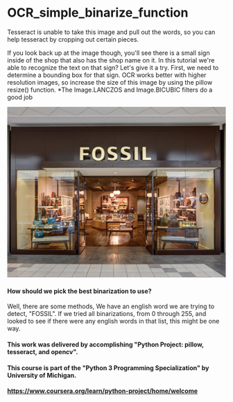 # OCR_simple_binarize_function
Tesseract is unable to take this image and pull out the words, so you can help tesseract by cropping out certain pieces.

If you look back up at the image though, you'll see there is a small sign inside of the shop that also has the shop name on it.
In this tutorial we're able to recognize the text on that sign? Let's give it a try.
First, we need to determine a bounding box for that sign. OCR works better with higher resolution images, so increase the size of this image by using the pillow resize() function. 
*The Image.LANCZOS and Image.BICUBIC filters do a good job

<img src="storefront.jpg" alt="storefront" width="800"/>


#### How should we pick the best binarization to use? 
Well, there are some methods, We have an english word we are trying to detect, "FOSSIL".
If we tried all binarizations, from 0 through 255, and looked to see if there were any english words in that list, this might be one way.

#### This work was delivered by accomplishing "Python Project: pillow, tesseract, and opencv". 
#### This course is part of the "Python 3 Programming Specialization" by University of Michigan.
#### https://www.coursera.org/learn/python-project/home/welcome

